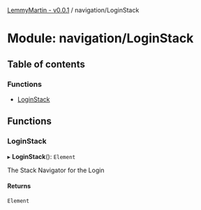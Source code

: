 [LemmyMartin - v0.0.1](../README.md) / navigation/LoginStack

# Module: navigation/LoginStack

## Table of contents

### Functions

- [LoginStack](navigation_LoginStack.md#loginstack)

## Functions

### LoginStack

▸ **LoginStack**(): `Element`

The Stack Navigator for the Login

#### Returns

`Element`
